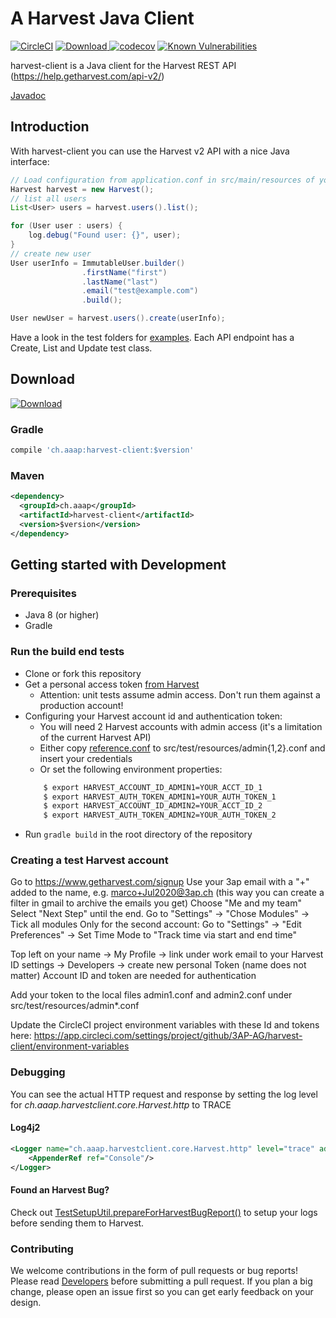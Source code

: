 # A Harvest Java Client

[![CircleCI](https://circleci.com/gh/3AP-AG/harvest-client.svg?style=svg)](https://circleci.com/gh/3AP-AG/harvest-client)
[![Download](https://api.bintray.com/packages/mnembrini/3ap/harvest-client/images/download.svg) ](https://bintray.com/mnembrini/3ap/harvest-client/_latestVersion)
[![codecov](https://codecov.io/gh/3AP-AG/harvest-client/branch/develop/graph/badge.svg)](https://codecov.io/gh/3AP-AG/harvest-client)
[![Known Vulnerabilities](https://snyk.io/test/github/3ap-ag/harvest-client/badge.svg?targetFile=build.gradle)](https://snyk.io/test/github/3ap-ag/harvest-client?targetFile=build.gradle)

harvest-client is a Java client for the Harvest REST API (https://help.getharvest.com/api-v2/)

[Javadoc](https://3ap-ag.github.io/harvest-client/)

## Introduction

With harvest-client you can use the Harvest v2 API with a nice Java interface:

```java
// Load configuration from application.conf in src/main/resources of your application
Harvest harvest = new Harvest();
// list all users
List<User> users = harvest.users().list();

for (User user : users) {
    log.debug("Found user: {}", user);
}
// create new user
User userInfo = ImmutableUser.builder()
                .firstName("first")
                .lastName("last")
                .email("test@example.com")
                .build();

User newUser = harvest.users().create(userInfo);
```

Have a look in the test folders for [examples](https://github.com/3AP-AG/harvest-client/tree/develop/src/test/java/ch/aaap/harvestclient/impl/).
Each API endpoint has a Create, List and Update test class. 

## Download

[![Download](https://api.bintray.com/packages/mnembrini/3ap/harvest-client/images/download.svg) ](https://bintray.com/mnembrini/3ap/harvest-client/_latestVersion)

### Gradle
```groovy
compile 'ch.aaap:harvest-client:$version'
```
### Maven
```xml
<dependency>
  <groupId>ch.aaap</groupId>
  <artifactId>harvest-client</artifactId>
  <version>$version</version>
</dependency>
```

## Getting started with Development

### Prerequisites
* Java 8 (or higher)
* Gradle

### Run the build end tests
* Clone or fork this repository
* Get a personal access token [from Harvest](https://id.getharvest.com/developers)
    * Attention: unit tests assume admin access. Don't run them against a production account!
* Configuring your Harvest account id and authentication token:
    * You will need 2 Harvest accounts with admin access (it's a limitation of the current Harvest API)
    * Either copy [reference.conf](src/main/resources/reference.conf) to src/test/resources/admin{1,2}.conf and insert your credentials
    * Or set the following environment properties:
    ```bash
        $ export HARVEST_ACCOUNT_ID_ADMIN1=YOUR_ACCT_ID_1
        $ export HARVEST_AUTH_TOKEN_ADMIN1=YOUR_AUTH_TOKEN_1
        $ export HARVEST_ACCOUNT_ID_ADMIN2=YOUR_ACCT_ID_2
        $ export HARVEST_AUTH_TOKEN_ADMIN2=YOUR_AUTH_TOKEN_2
    ```   
* Run ```gradle build``` in the root directory of the repository

### Creating a test Harvest account
Go to https://www.getharvest.com/signup
Use your 3ap email with a "+<month><year>" added to the name, e.g. marco+Jul2020@3ap.ch (this way you can create a filter in gmail to archive the emails you get)
Choose "Me and my team"
Select "Next Step" until the end.
Go to "Settings" -> "Chose Modules" -> Tick all modules
Only for the second account: 
Go to "Settings" -> "Edit Preferences" -> Set Time Mode to "Track time via start and end time"

Top left on your name -> My Profile -> link under work email to your Harvest ID settings -> Developers -> create new personal Token (name does not matter)
Account ID and token are needed for authentication

Add your token to the local files admin1.conf and admin2.conf under src/test/resources/admin*.conf

Update the CircleCI project environment variables with these Id and tokens here:
https://app.circleci.com/settings/project/github/3AP-AG/harvest-client/environment-variables


### Debugging

You can see the actual HTTP request and response by setting the log level for _ch.aaap.harvestclient.core.Harvest.http_ to TRACE

#### Log4j2
```xml
<Logger name="ch.aaap.harvestclient.core.Harvest.http" level="trace" additivity="false">
    <AppenderRef ref="Console"/>
</Logger>
```


#### Found an Harvest Bug?

Check out [TestSetupUtil.prepareForHarvestBugReport()](https://github.com/3AP-AG/harvest-client/blob/8f9dfda8fa07599de0939177e86f0126fdb1d9b7/src/test/java/util/TestSetupUtil.java#L81) to setup your logs before sending them to Harvest.


### Contributing

We welcome contributions in the form of pull requests or bug reports!
Please read [Developers](https://github.com/3AP-AG/harvest-client/wiki/Developers) before submitting a pull request. If you plan a big change, please
open an issue first so you can get early feedback on your design. 

   
